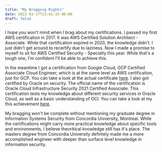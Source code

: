 ```yaml
---
title: "My Bragging Rights"
date: 2022-03-17T23:41:33-06:00
draft: false
---
```


I hope you won't mind when I brag about my certifications. I passed my first AWS certification in 2017. It was AWS Certified Solution Architect - Associate. While that certification expired in 2020, the knowledge didn't. I just didn't get around to recertify due to laziness. Now I made a promise to myself to sit for AWS Certified Security - Specialty this year. While that's a tough one, I'm confident I'll be able to achieve this.

In the meantime I got a certification from Google Cloud, GCP Certified Associate Cloud Engineer, which is at the same level as AWS certification, just for GCP. You can take a look at the actual certificate [here](https://www.credential.net/1b0433d3-2ed6-4c4d-a7a4-12eab5d42e66?key=2c15ed7cd9ff1bfc197404d1645ccfd54d8bf7c0b8308b385f685310f3b34097). I also got certified by Oracle on security. The official name of the certification is Oracle Cloud Infrastructure Security 2021 Certified Associate. This certification tests my knowledge about different security services in Oracle Cloud, as well as a basic understanding of OCI. You can take a look at my this achievement [here](https://catalog-education.oracle.com/pls/certview/sharebadge?id=4FC148C040263C1B38B5DFDF309396CE194D01F7B8B92BABBC019DB9EE0B0DA0).

My bragging won't be complete without mentioning my graduate degree in Information Systems Security from Concordia University, Montreal. While the certifications might carry more practical knowledge about specific tools and environments, I believe theoritical knowledge still has it's place. The masters degree from Concordia University defintely made me a more accomplished engineer with deeper than surface level knowledge in information security.
